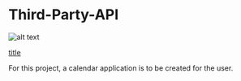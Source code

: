 # Third-Party-API

![alt text](image.jpg)

[title](https://www.example.com)

For this project, a calendar application is to be created for the user.